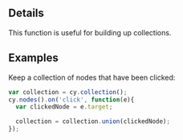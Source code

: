 ## Details

This function is useful for building up collections.

## Examples

Keep a collection of nodes that have been clicked:
```js
var collection = cy.collection();
cy.nodes().on('click', function(e){
  var clickedNode = e.target;

  collection = collection.union(clickedNode);
});
```